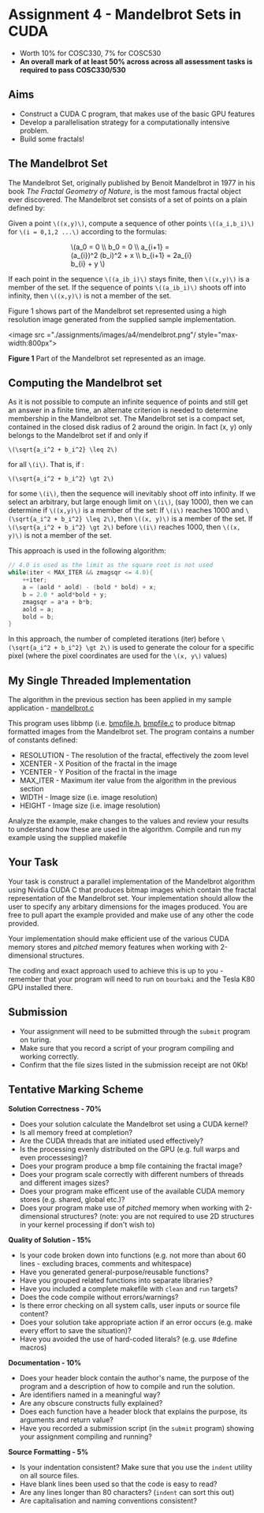 # Assignment 4 - Mandelbrot Sets in CUDA

* Worth 10% for COSC330, 7% for COSC530
* **An overall mark of at least 50% across across all assessment tasks is required to pass COSC330/530**

## Aims
* Construct a CUDA C program, that makes use of the basic GPU features
* Develop a parallelisation strategy for a computationally intensive problem.
* Build some fractals!

## The Mandelbrot Set
The Mandelbrot Set, originally published by Benoit Mandelbrot in 1977 in his
book *The Fractal Geometry of Nature*, is the most famous fractal object ever
discovered. The Mandelbrot set consists of a set of points on a plain defined by:

Given a point `\((x,y)\)`, compute a sequence of other points `\((a_i,b_i)\)` for `\(i = 0,1,2 ...\)`
according to the formulas:

<div style="width:250px; margin:auto">
\(a_0 = 0 \\ b_0 = 0 \\ a_{i+1} = (a_{i})^2 (b_i)^2 + x \\ b_{i+1} = 2a_{i} b_{i} + y \)
</div>

If each point in the sequence `\((a_ib_i)\)` stays finite, then `\((x,y)\)` is a member of the set.
If the sequence of points `\((a_ib_i)\)` shoots off into infinity, then `\((x,y)\)` is not a member
of the set. 

Figure 1 shows part of the Mandelbrot set represented using a
high resolution image generated from the supplied sample
implementation.

<image src ="./assignments/images/a4/mendelbrot.png"/ style="max-width:800px">

**Figure 1** Part of the Mandelbrot set represented as an image.

## Computing the Mandelbrot set
As it is not possible to compute an infinite sequence of points and still get an answer in a finite time, an alternate criterion is needed to determine membership in the Mandelbrot set. The Mandelbrot set is a compact set, contained in the closed disk radius of 2 around the origin. In fact (x, y) only belongs to the Mandelbrot set if and only if

`\(\sqrt{a_i^2 + b_i^2} \leq 2\)`

for all `\(i\)`.
That is, if :

`\(\sqrt{a_i^2 + b_i^2} \gt 2\)`

for some `\(i\)`, then the sequence will inevitably shoot off into infinity. If we select an
arbitrary, but large enough limit on `\(i\)`, (say 1000), then we can determine if `\((x,y)\)`
is a member of the set: If `\(i\)` reaches 1000 and `\(\sqrt{a_i^2 + b_i^2} \leq 2\)`, then `\((x, y)\)` is a member of the set. If `\(\sqrt{a_i^2 + b_i^2} \gt 2\)` before `\(i\)` reaches 1000, then `\((x, y)\)` is not a member of the set.

This approach is used in the following algorithm:

```c
// 4.0 is used as the limit as the square root is not used
while(iter < MAX_ITER && zmagsqr <= 4.0){
	++iter;
	a = (aold * aold) - (bold * bold) + x;
	b = 2.0 * aold*bold + y;
	zmagsqr = a*a + b*b;
	aold = a;
	bold = b;
}
```

In this approach, the number of completed iterations (iter) before `\(\sqrt{a_i^2 + b_i^2} \gt 2\)` is used to generate the colour for a specific pixel (where the
pixel coordinates are used for the `\(x, y\)` values)

## My Single Threaded Implementation
The algorithm in the previous section has been applied in my sample application -
[mandelbrot.c](http://turing.une.edu.au/~cosc330/assignments/assignment_04/mandelbrot.c)

This program uses libbmp (i.e. [bmpfile.h](http://turing.une.edu.au/~cosc330/assignments/assignment_04/bmpfile.h), [bmpfile.c](http://turing.une.edu.au/~cosc330/assignments/assignment_04/bmpfile.c) to produce bitmap formatted
images from the Mandelbrot set. The program contains a number of constants
defined:
 
* RESOLUTION - The resolution of the fractal, effectively the zoom level
* XCENTER - X Position of the fractal in the image
* YCENTER - Y Position of the fractal in the image
* MAX_ITER - Maximum iter value from the algorithm in the previous section
* WIDTH - Image size (i.e. image resolution)
* HEIGHT - Image size (i.e. image resolution)

Analyze the example, make changes to the values and review your results to
understand how these are used in the algorithm. Compile and run my example
using the supplied makefile


## Your Task

Your task is construct a parallel implementation of the Mandelbrot algorithm using Nvidia CUDA C that produces bitmap images which contain the fractal representation of the Mandelbrot set. Your implementation should allow the user to specify any arbitary dimensions for the images produced. You are free to pull apart the example provided and make use of any other the code provided.

Your implementation should make efficient use of the various CUDA memory stores and *pitched* memory features when working with 2-dimensional structures.

The coding and exact approach used to achieve this is up to you - remember that your program will need to run on `bourbaki` and the Tesla K80 GPU installed there.

## Submission

* Your assignment will need to be submitted through the `submit` program on turing.
* Make sure that you record a script of your program compiling and working correctly. 
* Confirm that the file sizes listed in the submission receipt are not 0Kb!

## Tentative Marking Scheme

**Solution Correctness - 70%**

* Does your solution calculate the Mandelbrot set using a CUDA kernel?
* Is all memory freed at completion?
* Are the CUDA threads that are initiated used effectively? 
* Is the processing evenly distributed on the GPU (e.g. full warps and even processesing)? 
* Does your program produce a bmp file containing the fractal image?
* Does your program scale correctly with different numbers of threads and different images sizes?
* Does your program make efficent use of the available CUDA memory stores (e.g. shared, global etc.)?
* Does your program make use of *pitched* memory when working with 2-dimensional structures? (note: you are not required to use 2D structures in your kernel processing if don't wish to)

**Quality of Solution - 15%**

* Is your code broken down into functions (e.g. not more than about 60 lines - excluding braces, comments and whitespace)
* Have you generated general-purpose/reusable functions?
* Have you grouped related functions into separate libraries?
* Have you included a complete makefile with `clean` and `run` targets? 
* Does the code compile without errors/warnings?
* Is there error checking on all system calls, user inputs or source file content?
* Does your solution take appropriate action if an error occurs (e.g. make every effort to save the situation)?
* Have you avoided the use of hard-coded literals? (e.g. use #define macros)

**Documentation - 10%**

* Does your header block contain the author's name, the purpose of the program and a description of how to compile and run the solution.
* Are identifiers named in a meaningful way?
* Are any obscure constructs fully explained?
* Does each function have a header block that explains the purpose, its arguments and return value?
* Have you recorded a submission script (in the `submit` program) showing your assignment compiling and running?

**Source Formatting - 5%**

* Is your indentation consistent? Make sure that you use the `indent` utility on all source files.
* Have blank lines been used so that the code is easy to read?
* Are any lines longer than 80 characters? (`indent` can sort this out)
* Are capitalisation and naming conventions consistent? 
 
